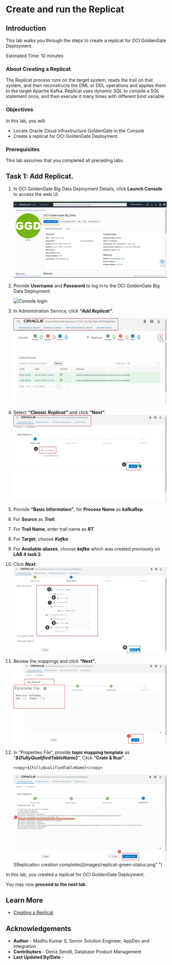 # Create and run the Replicat

## Introduction

This lab walks you through the steps to create a replicat for OCI GoldenGate  Deployment. 

Estimated Time: 10 minutes


### About Creating a Replicat

The Replicat process runs on the target system, reads the trail on that system, and then reconstructs the DML or DDL operations and applies them to the target Apache Kafka. Replicat uses dynamic SQL to compile a SQL statement once, and then execute it many times with different bind variable

### Objectives

In this lab, you will:
* Locate Oracle Cloud Infrastructure GoldenGate in the Console
* Create a replicat for OCI GoldenGate  Deployment.
### Prerequisites

This lab assumes that you completed all preceding labs.

## Task 1: Add Replicat.

1. In OCI GoldenGate Big Data Deployment Details, click **Launch Console** to access the web UI.

    ![Launch Console to access the web UI](images/deployment-active-page-1.PNG " ")

2.	Provide **Username** and **Password** to log in to the OCI GoldenGate Big Data Deployment.

    ![Console login](images/console-login.png " ")
3.	In Administration Service, click ***“Add Replicat”***.

    ![add-replicat](images/add-replicat.png " ")
4. Select ***“Classic Replicat”*** and click **“Next”**.
    ![add-replicat](images/classic-replicat.png " ")
5. Provide **“Basic Information”**, for **Process Name** as **kafkaRep**.
6. For **Source** as ***Trail***.
7. For **Trail Name**, enter trail name as ***RT***.
8. For **Target**, choose ***Kafka***
9. For **Available aliases**, choose ***kafka*** which was created previously on **LAB 4 task 2**.
10. Click ***Next***.
    ![Basic Information](images/basic-info.png " ")
11.	Review the mappings and click **“Next”**.
    ![Basic Mapping](images/replicat-table-mapping.png " ")
12. In “Properties File”, provide **topic mapping template** as “***${FullyQualifiedTableName}***”. Click **“Crate & Run”**. 

    ```
    <copy>${FullyQualifiedTableName}</copy> 
    ```

    ![Replicaiton creation completes](images/click-and-run.png " ")
    ![Replicaiton creation completes](images/replicat-green-status.png" ")

In this lab, you created a replicat for OCI GoldenGate  Deployment.

You may now **proceed to the next lab**.

## Learn More
* [Creating a Replicat](https://docs.oracle.com/en/cloud/paas/goldengate-service/using/goldengate-deployment-console.html#GUID-063CCFD9-81E0-4FEC-AFCC-3C9D9D3B8953)

## Acknowledgements
* **Author** - Madhu Kumar S, Senior Solution Engineer, AppDev and Integration 
* **Contributors** -  Deniz Sendil, Database Product Management
* **Last Updated By/Date** - 
